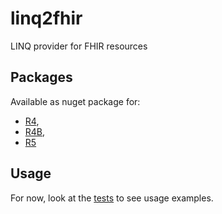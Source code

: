 # linq2fhir

LINQ provider for FHIR resources

## Packages

Available as nuget package for:

- [R4](https://www.nuget.org/packages/openmedstack.linq2fhir.R4), 
- [R4B](https://www.nuget.org/packages/openmedstack.linq2fhir.R4B),
- [R5](https://www.nuget.org/packages/openmedstack.linq2fhir.R5)

## Usage

For now, look at the [tests](https://github.com/openmedstack/linq2fhir/blob/master/tests/openmedstack.linq2fhir.R5.tests/FhirServiceTests.cs) to see usage examples.
